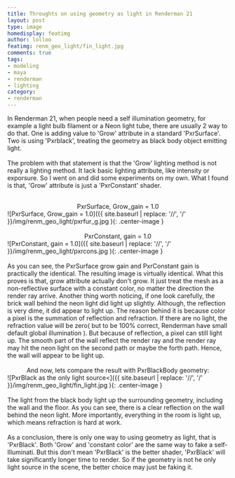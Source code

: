 ```yaml
---
title: Throughts on using geometry as light in Renderman 21
layout: post
type: image
homedisplay: featimg
author: lolloo
featimg: renm_geo_light/fin_light.jpg
comments: true
tags:
- modeling
- maya
- renderman
- lighting
category:
- renderman
---
```


In Renderman 21, when people need a self illumination geometry, for example a light bulb filament or a Neon light tube, there are usually 2 way to do that. One is adding value to 'Grow' attribute in a standard 'PxrSurface'. Two is using 'Pxrblack', treating the geometry as black body object emitting light.
<br/><br/>
The problem with that statement is that the 'Grow' lighting method is not really a lighting method. It lack basic lighting attribute, like intensity or exporsure. So I went on and did some experiments on my own. What I found is that, 'Grow' attribute is just a 'PxrConstant' shader. 
<br/><br/>
<center>PxrSurface,  Grow_gain = 1.0</center>
![PxrSurface,  Grow_gain = 1.0]({{ site.baseurl | replace: '//', '/' }}/img/renm_geo_light/pxrfur_g.jpg ){: .center-image }
<br/><br/>
<center>PxrConstant, gain = 1.0</center>
![PxrConstant, gain = 1.0]({{ site.baseurl | replace: '//', '/' }}/img/renm_geo_light/pxrcons.jpg ){: .center-image }
<br/><br/>
As you can see, the PxrSurface grow gain and PxrConstant gain is practically the identical. The resulting image is virtually identical. What this proves is that, grow attribute actually don't grow. It just treat the mesh as a non-reflective surface with a constant color, no matter the direction the render ray arrive. Another thing worth noticing, if one look carefully, the brick wall behind the neon light did light up slightly. Although, the reflection is very dime, it did appear to light up. The reason behind it is because color a pixel is the summation of reflection and refraction. If there are no light, the refraction value will be zero( but to be 100% correct, Renderman have small default global illumination ). But because of reflection, a pixel can still light up. The smooth part of the wall reflect the render ray and the render ray may hit the neon light on the second path or maybe the forth path. Hence, the wall will appear to be light up.
<br/><br/>
<center>And now, lets compare the result with PxrBlackBody geometry:</center>
![PxrBlack as the only light source<]({{ site.baseurl | replace: '//', '/' }}/img/renm_geo_light/fin_light.jpg ){: .center-image }
<br/><br/>
The light from the black body light up the surrounding geometry, including the wall and the floor. As you can see, there is a clear reflection on the wall behind the neon light. More importantly, everything in the room is light up, which means refraction is hard at work.
<br/><br/>
As a conclusion, there is only one way to using geometry as light, that is 'PxrBlack'. Both 'Grow' and 'constant color' are the same way to fake a self-Illuminati. But this don't mean 'PxrBlack' is the better shader, 'PxrBlack' will take significantly longer time to render. So if the geometry is not he only light source in the scene, the better choice may just be faking it.